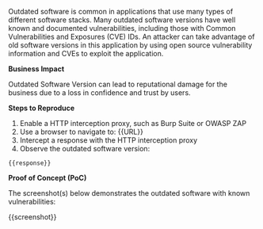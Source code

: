 Outdated software is common in applications that use many types of different software stacks. Many outdated software versions have well known and documented vulnerabilities, including those with Common Vulnerabilities and Exposures (CVE) IDs. An attacker can take advantage of old software versions in this application by using open source vulnerability information and CVEs to exploit the application.

**Business Impact**

Outdated Software Version can lead to reputational damage for the business due to a loss in confidence and trust by users.

**Steps to Reproduce**

1. Enable a HTTP interception proxy, such as Burp Suite or OWASP ZAP
1. Use a browser to navigate to: {{URL}}
1. Intercept a response with the HTTP interception proxy
1. Observe the outdated software version:

```HTTP
{{response}}
```

**Proof of Concept (PoC)**

The screenshot(s) below demonstrates the outdated software with known vulnerabilities:

{{screenshot}}
